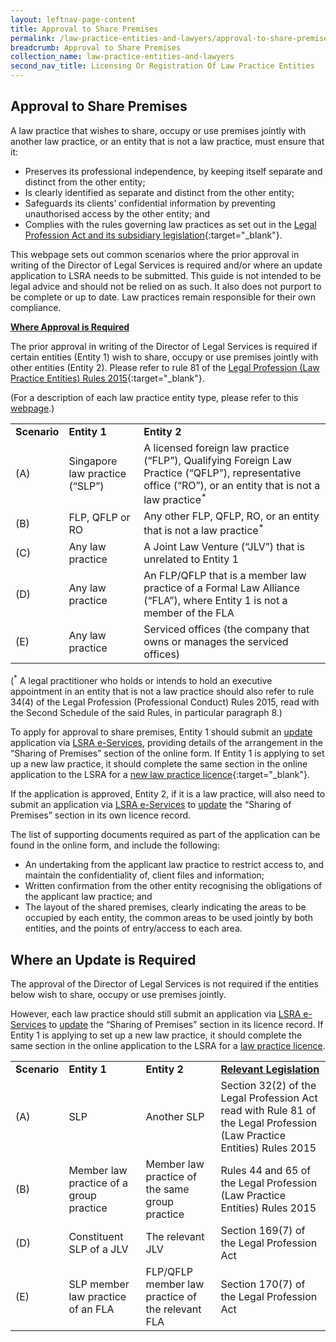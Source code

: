 ```yaml
---
layout: leftnav-page-content
title: Approval to Share Premises
permalink: /law-practice-entities-and-lawyers/approval-to-share-premises/
breadcrumb: Approval to Share Premises
collection_name: law-practice-entities-and-lawyers
second_nav_title: Licensing Or Registration Of Law Practice Entities
---
```


Approval to Share Premises
---

A law practice that wishes to share, occupy or use premises jointly with another law practice, or an entity that is not a law practice, must ensure that it:

* Preserves its professional independence, by keeping itself separate and distinct from the other entity;
* Is clearly identified as separate and distinct from the other entity;  
* Safeguards its clients’ confidential information by preventing unauthorised access by the other entity; and
* Complies with the rules governing law practices as set out in the [Legal Profession Act and its subsidiary legislation](/law-practice-entities-and-lawyers/resources-for-law-practice-entities/relevant-legislation-and-communications/){:target="_blank"}.

This webpage sets out common scenarios where the prior approval in writing of the Director of Legal Services is required and/or where an update application to LSRA needs to be submitted.  This guide is not intended to be legal advice and should not be relied on as such.  It also does not purport to be complete or up to date.  Law practices remain responsible for their own compliance.

<b><u>Where Approval is Required</u></b>

The prior approval in writing of the Director of Legal Services is required if certain entities (Entity 1) wish to share, occupy or use premises jointly with other entities (Entity 2). Please refer to rule 81 of the [Legal Profession (Law Practice Entities) Rules 2015](/law-practice-entities-and-lawyers/resources-for-law-practice-entities/relevant-legislation-and-communications/){:target="_blank"}.

(For a description of each law practice entity type, please refer to this [webpage](/law-practice-entities-and-lawyers/licensing-or-registration-of-law-practice-entities/types-of-licence-or-registration/).)

<table>
  <tr>
    <td>
      <b>Scenario</b>
    </td>
    <td>
      <b>Entity 1</b>
    </td>
    <td>
      <b>Entity 2</b>
    </td>
  </tr>
  <tr>
    <td>(A)</td>
    <td>Singapore law practice (“SLP”)</td>
    <td>A licensed foreign law practice (“FLP”), Qualifying Foreign Law Practice (“QFLP”), representative office (“RO”), or an entity that is not a law practice<sup>*</sup></td>
  </tr>
  <tr>
    <td>(B)</td>
    <td>FLP, QFLP or RO</td>
    <td>Any other FLP, QFLP, RO, or an entity that is not a law practice<sup>*</sup></td>
  </tr>
  <tr>
    <td>(C)</td>
    <td>Any law practice</td>
    <td>A Joint Law Venture (“JLV”) that is unrelated to Entity 1</td>
  </tr>
  <tr>
    <td>(D)</td>
    <td>Any law practice</td>
    <td>An FLP/QFLP that is a member law practice of a Formal Law Alliance (“FLA”), where Entity 1 is not a member of the FLA</td>
  </tr>
  <tr>
    <td>(E)</td>
    <td>Any law practice</td>
    <td>Serviced offices (the company that owns or manages the serviced offices)</td>
  </tr>
</table>

(<sup>*</sup> A legal practitioner who holds or intends to hold an executive appointment in an entity that is not a law practice should also refer to rule 34(4) of the Legal Profession (Professional Conduct) Rules 2015, read with the Second Schedule of the said Rules, in particular paragraph 8.)

To apply for approval to share premises, Entity 1 should submit an [update](/law-practice-entities-and-lawyers/licensing-or-registration-of-law-practice-entities/update-the-particulars-of-a-law-practice-entity/) application via [LSRA e-Services](https://www.mlaw.gov.sg/eservices/lsra/lsra-home/), providing details of the arrangement in the “Sharing of Premises” section of the online form.  If Entity 1 is applying to set up a new law practice, it should complete the same section in the online application to the LSRA for a [new law practice licence](/law-practice-entities-and-lawyers/licensing-or-registration-of-law-practice-entities/apply-for-a-licence-or-registration-for-a-new-law-practice-entity/){:target="_blank"}.

If the application is approved, Entity 2, if it is a law practice, will also need to submit an application via [LSRA e-Services](https://www.mlaw.gov.sg/eservices/lsra/lsra-home/) to [update](/law-practice-entities-and-lawyers/licensing-or-registration-of-law-practice-entities/update-the-particulars-of-a-law-practice-entity/) the “Sharing of Premises” section in its own licence record.

The list of supporting documents required as part of the application can be found in the online form, and include the following:

* An undertaking from the applicant law practice to restrict access to, and maintain the confidentiality of, client files and information;
* Written confirmation from the other entity recognising the obligations of the applicant law practice; and
* The layout of the shared premises, clearly indicating the areas to be occupied by each entity, the common areas to be used jointly by both entities, and the points of entry/access to each area.

Where an Update is Required
---

The approval of the Director of Legal Services is not required if the entities below wish to share, occupy or use premises jointly.

However, each law practice should still submit an application via [LSRA e-Services](https://www.mlaw.gov.sg/eservices/lsra/lsra-home/) to [update](/law-practice-entities-and-lawyers/licensing-or-registration-of-law-practice-entities/update-the-particulars-of-a-law-practice-entity/) the “Sharing of Premises” section in its licence record.  If Entity 1 is applying to set up a new law practice, it should complete the same section in the online application to the LSRA for a [law practice licence](/law-practice-entities-and-lawyers/licensing-or-registration-of-law-practice-entities/apply-for-a-licence-or-registration-for-a-new-law-practice-entity/).

<table>
  <tr>
    <td><b>Scenario</b></td>
    <td><b>Entity 1</b></td>
    <td><b>Entity 2</b></td>
    <td><b><a href="" target="_blank">Relevant Legislation</a></b></td>
  </tr>
  <tr>
    <td>(A)</td>
    <td>SLP</td>
    <td>Another SLP</td>
    <td>Section 32(2) of the Legal Profession Act read with Rule 81 of the Legal Profession (Law Practice Entities) Rules 2015</td>
  </tr>
  <tr>
    <td>(B)</td>
    <td>Member law practice of a group practice</td>
    <td>Member law practice of the same group practice</td>
    <td>Rules 44 and 65 of the Legal Profession (Law Practice Entities) Rules 2015</td>
  </tr>
  <tr>
    <td>(D)</td>
    <td>Constituent SLP of a JLV</td>
    <td>The relevant JLV</td>
    <td>Section 169(7) of the Legal Profession Act</td>
  </tr>
  <tr>
    <td>(E)</td>
    <td>SLP member law practice of an FLA</td>
    <td>FLP/QFLP member law practice of the relevant FLA</td>
    <td>Section 170(7) of the Legal Profession Act</td>
  </tr>
</table>
